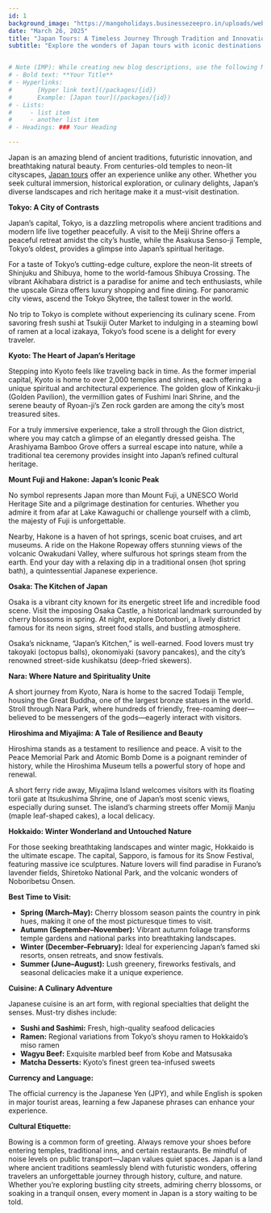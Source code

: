 ```yaml
---
id: 1
background_image: "https://mangoholidays.businessezeepro.in/uploads/web/blogs/8cd8a26504704e3cabc1f6f7f6638798.png"
date: "March 26, 2025"
title: "Japan Tours: A Timeless Journey Through Tradition and Innovation"
subtitle: "Explore the wonders of Japan tours with iconic destinations like Tokyo, Kyoto, and Mount Fuji."


# Note (IMP): While creating new blog descriptions, use the following Markdown syntax:
# - Bold text: **Your Title**
# - Hyperlinks: 
#       [Hyper link text](/packages/{id})
#       Example: [Japan tour](/packages/{id})
# - Lists: 
#     - list item
#     - another list item
# - Headings: ### Your Heading

---
```


Japan is an amazing blend of ancient traditions, futuristic innovation, and breathtaking natural beauty. From centuries-old temples to neon-lit cityscapes, [Japan tours](/packages/{id}) offer an experience unlike any other. Whether you seek cultural immersion, historical exploration, or culinary delights, Japan’s diverse landscapes and rich heritage make it a must-visit destination.

**Tokyo: A City of Contrasts**

Japan’s capital, Tokyo, is a dazzling metropolis where ancient traditions and modern life live together peacefully. A visit to the Meiji Shrine offers a peaceful retreat amidst the city’s hustle, while the Asakusa Senso-ji Temple, Tokyo’s oldest, provides a glimpse into Japan’s spiritual heritage.

For a taste of Tokyo’s cutting-edge culture, explore the neon-lit streets of Shinjuku and Shibuya, home to the world-famous Shibuya Crossing. The vibrant Akihabara district is a paradise for anime and tech enthusiasts, while the upscale Ginza offers luxury shopping and fine dining. For panoramic city views, ascend the Tokyo Skytree, the tallest tower in the world.

No trip to Tokyo is complete without experiencing its culinary scene. From savoring fresh sushi at Tsukiji Outer Market to indulging in a steaming bowl of ramen at a local izakaya, Tokyo’s food scene is a delight for every traveler.


**Kyoto: The Heart of Japan’s Heritage**

Stepping into Kyoto feels like traveling back in time. As the former imperial capital, Kyoto is home to over 2,000 temples and shrines, each offering a unique spiritual and architectural experience. The golden glow of Kinkaku-ji (Golden Pavilion), the vermillion gates of Fushimi Inari Shrine, and the serene beauty of Ryoan-ji’s Zen rock garden are among the city’s most treasured sites.

For a truly immersive experience, take a stroll through the Gion district, where you may catch a glimpse of an elegantly dressed geisha. The Arashiyama Bamboo Grove offers a surreal escape into nature, while a traditional tea ceremony provides insight into Japan’s refined cultural heritage.

**Mount Fuji and Hakone: Japan’s Iconic Peak**

No symbol represents Japan more than Mount Fuji, a UNESCO World Heritage Site and a pilgrimage destination for centuries. Whether you admire it from afar at Lake Kawaguchi or challenge yourself with a climb, the majesty of Fuji is unforgettable.

Nearby, Hakone is a haven of hot springs, scenic boat cruises, and art museums. A ride on the Hakone Ropeway offers stunning views of the volcanic Owakudani Valley, where sulfurous hot springs steam from the earth. End your day with a relaxing dip in a traditional onsen (hot spring bath), a quintessential Japanese experience.

**Osaka: The Kitchen of Japan**

Osaka is a vibrant city known for its energetic street life and incredible food scene. Visit the imposing Osaka Castle, a historical landmark surrounded by cherry blossoms in spring. At night, explore Dotonbori, a lively district famous for its neon signs, street food stalls, and bustling atmosphere.

Osaka’s nickname, “Japan’s Kitchen,” is well-earned. Food lovers must try takoyaki (octopus balls), okonomiyaki (savory pancakes), and the city’s renowned street-side kushikatsu (deep-fried skewers).

**Nara: Where Nature and Spirituality Unite**

A short journey from Kyoto, Nara is home to the sacred Todaiji Temple, housing the Great Buddha, one of the largest bronze statues in the world. Stroll through Nara Park, where hundreds of friendly, free-roaming deer—believed to be messengers of the gods—eagerly interact with visitors.

**Hiroshima and Miyajima: A Tale of Resilience and Beauty**

Hiroshima stands as a testament to resilience and peace. A visit to the Peace Memorial Park and Atomic Bomb Dome is a poignant reminder of history, while the Hiroshima Museum tells a powerful story of hope and renewal.

A short ferry ride away, Miyajima Island welcomes visitors with its floating torii gate at Itsukushima Shrine, one of Japan’s most scenic views, especially during sunset. The island’s charming streets offer Momiji Manju (maple leaf-shaped cakes), a local delicacy.

**Hokkaido: Winter Wonderland and Untouched Nature**

For those seeking breathtaking landscapes and winter magic, Hokkaido is the ultimate escape. The capital, Sapporo, is famous for its Snow Festival, featuring massive ice sculptures. Nature lovers will find paradise in Furano’s lavender fields, Shiretoko National Park, and the volcanic wonders of Noboribetsu Onsen.

**Best Time to Visit:**

- **Spring (March–May):** Cherry blossom season paints the country in pink hues, making it one of the most picturesque times to visit.  
- **Autumn (September–November):** Vibrant autumn foliage transforms temple gardens and national parks into breathtaking landscapes.  
- **Winter (December–February):** Ideal for experiencing Japan’s famed ski resorts, onsen retreats, and snow festivals.  
- **Summer (June–August):** Lush greenery, fireworks festivals, and seasonal delicacies make it a unique experience.

**Cuisine: A Culinary Adventure**

Japanese cuisine is an art form, with regional specialties that delight the senses. Must-try dishes include:

- **Sushi and Sashimi:** Fresh, high-quality seafood delicacies
- **Ramen:** Regional variations from Tokyo’s shoyu ramen to Hokkaido’s miso ramen
- **Wagyu Beef:** Exquisite marbled beef from Kobe and Matsusaka
- **Matcha Desserts:** Kyoto’s finest green tea-infused sweets

**Currency and Language:**

The official currency is the Japanese Yen (JPY), and while English is spoken in major tourist areas, learning a few Japanese phrases can enhance your experience.

**Cultural Etiquette:**

Bowing is a common form of greeting.
Always remove your shoes before entering temples, traditional inns, and certain restaurants.
Be mindful of noise levels on public transport—Japan values quiet spaces.
Japan is a land where ancient traditions seamlessly blend with futuristic wonders, offering travelers an unforgettable journey through history, culture, and nature. Whether you’re exploring bustling city streets, admiring cherry blossoms, or soaking in a tranquil onsen, every moment in Japan is a story waiting to be told.